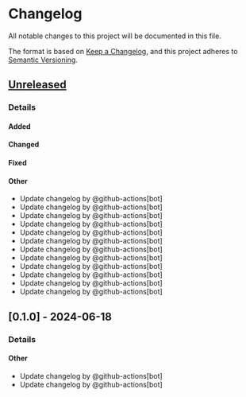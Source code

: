 # Changelog

All notable changes to this project will be documented in this file.

The format is based on [Keep a Changelog](https://keepachangelog.com/en/1.0.0/),
and this project adheres to [Semantic Versioning](https://semver.org/spec/v2.0.0.html).

## [Unreleased]
### Details
#### Added

#### Changed

#### Fixed

#### Other
- Update changelog by @github-actions[bot]
- Update changelog by @github-actions[bot]
- Update changelog by @github-actions[bot]
- Update changelog by @github-actions[bot]
- Update changelog by @github-actions[bot]
- Update changelog by @github-actions[bot]
- Update changelog by @github-actions[bot]
- Update changelog by @github-actions[bot]
- Update changelog by @github-actions[bot]
- Update changelog by @github-actions[bot]
- Update changelog by @github-actions[bot]
- Update changelog by @github-actions[bot]

## [0.1.0] - 2024-06-18
### Details
#### Other
- Update changelog by @github-actions[bot]
- Update changelog by @github-actions[bot]

[unreleased]: https://github.com/andrewendlinger/test_data/compare/v0.1.0..HEAD

<!-- generated by git-cliff -->
